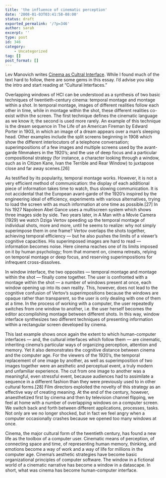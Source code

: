 ```yaml
---
title: 'the influence of cinematic perception'
date: '2008-01-03T03:41:58-08:00'
status: draft
exported_permalink: '/?p=346'
author: sarah
excerpt: ''
type: post
id: 346
category:
    - Uncategorized
tag: []
post_format: []
---
```

Lev Manovich writes [Cinema as Cultral Interface](http://www.manovich.net/TEXT/cinema-cultural.html). While I found much of the text hard to follow, there are some gems in this essay. I’d advise you skip the intro and start reading at “Cultural Interfaces.”

Overlapping windows of HCI can be understood as a synthesis of two basic techniques of twentieth-century cinema: temporal montage and montage within a shot. In temporal montage, images of different realities follow each other in time, while in montage within the shot, these different realities co-exist within the screen. The first technique defines the cinematic language as we know it; the second is used more rarely. An example of this technique is the dream sequence in The Life of an American Fireman by Edward Porter in 1903, in which an image of a dream appears over a man’s sleeping head. Other examples include the split screens beginning in 1908 which show the different interlocutors of a telephone conversation; superimpositions of a few images and multiple screens used by the avant-garde filmmakers in the 1920’s; and the use of deep focus and a particular compositional strategy (for instance, a character looking through a window, such as in Citizen Kane, Ivan the Terrible and Rear Window) to juxtapose close and far away scenes.\[26\]

As testified by its popularity, temporal montage works. However, it is not a very efficient method of communication: the display of each additional piece of information takes time to watch, thus slowing communication. It is not accidental that the European avant-garde of the 1920’s inspired by the engineering ideal of efficiency, experiments with various alternatives, trying to load the screen with as much information at one time as possible.\[27\] In his 1927 Napoleon Abel Gance uses a multiscreen system which shows three images side by side. Two years later, in A Man with a Movie Camera (1929) we watch Dziga Vertov speeding up the temporal montage of individual shots, more and more, until he seems to realize: why not simply superimpose them in one frame? Vertov overlaps the shots together, achieving temporal efficiency — but he also pushes the limits of a viewer’s cognitive capacities. His superimposed images are hard to read — information becomes noise. Here cinema reaches one of its limits imposed on it by human psychology; from that moment on, cinema retreats, relying on temporal montage or deep focus, and reserving superimpositions for infrequent cross-dissolves.

In window interface, the two opposites — temporal montage and montage within the shot — finally come together. The user is confronted with a montage within the shot — a number of windows present at once, each window opening up into its own reality. This, however, does not lead to the cognitive confusion of Vertov’s superimpositions because the windows are opaque rather than transparent, so the user is only dealing with one of them at a time. In the process of working with a computer, the user repeatedly switches from one window to another, i.e. the user herself becomes the editor accomplishing montage between different shots. In this way, window interface synthesizes two different techniques of presenting information within a rectangular screen developed by cinema.

This last example shows once again the extent to which human-computer interfaces — and, the cultural interfaces which follow them — are cinematic, inheriting cinema’s particular ways of organizing perception, attention and memory. Yet it also demonstrates the cognitive distance between cinema and the computer age. For the viewers of the 1920’s, the temporal replacement of one image by another, as well as superimposition of two images together were an aesthetic and perceptual event, a truly modern and unfamiliar experience. The cut from one image to another was a meaningful, even stressful event, because audiences had to assimilate a sequence in a different fashion than they were previously used to in other cultural forms.\[28\] Film directors exploited the novelty of this strategy as an effective way of creating meaning. At the end of the century, however, anaesthetized first by cinema and then by television channel flipping, we feel at home with a number of overlapping windows on a computer screen. We switch back and forth between different applications, processes, tasks. Not only are we no longer shocked, but in fact we feel angry when a computer occasionally crashes because we opened too many windows at once.

Cinema, the major cultural form of the twentieth century, has found a new life as the toolbox of a computer user. Cinematic means of perception, of connecting space and time, of representing human memory, thinking, and emotions become a way of work and a way of life for millions in the computer age. Cinema’s aesthetic strategies have become basic organizational principles of computer software. The window in a fictional world of a cinematic narrative has become a window in a datascape. In short, what was cinema has become human-computer interface.
